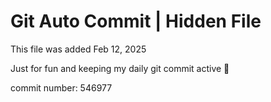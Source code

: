 # Git Auto Commit | Hidden File

This file was added Feb 12, 2025

Just for fun and keeping my daily git commit active 🤪

commit number: 546977
